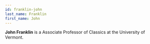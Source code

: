 ```yaml
---
id: franklin-john
last_name: Franklin
first_name: John
---
```

**John Franklin** is a Associate Professor of Classics at the University of Vermont.